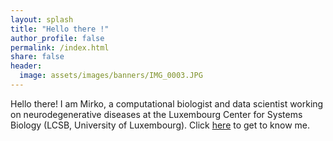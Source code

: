 ```yaml
---
layout: splash
title: "Hello there !"
author_profile: false
permalink: /index.html
share: false
header:
  image: assets/images/banners/IMG_0003.JPG
---
```


Hello there! I am Mirko, a computational biologist and data scientist working on neurodegenerative diseases at the Luxembourg Center for Systems Biology (LCSB, University of Luxembourg). Click [here](/pages/about-me.html) to get to know me.
